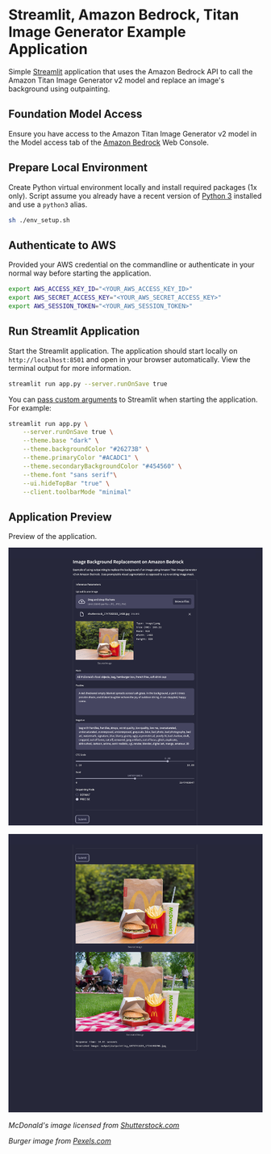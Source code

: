 # Streamlit, Amazon Bedrock, Titan Image Generator Example Application

Simple [Streamlit](https://streamlit.io/) application that uses the Amazon Bedrock API to call the Amazon Titan Image Generator v2 model and replace an image's background using outpainting.

## Foundation Model Access

Ensure you have access to the Amazon Titan Image Generator v2 model in the Model access tab of the [Amazon Bedrock](https://us-east-1.console.aws.amazon.com/bedrock/home) Web Console.

## Prepare Local Environment

Create Python virtual environment locally and install required packages (1x only). Script assume you already have a recent version of [Python 3](https://www.python.org/downloads/) installed and use a `python3` alias.

```sh
sh ./env_setup.sh
```

## Authenticate to AWS

Provided your AWS credential on the commandline or authenticate in your normal way before starting the application.

```sh
export AWS_ACCESS_KEY_ID="<YOUR_AWS_ACCESS_KEY_ID>"
export AWS_SECRET_ACCESS_KEY="<YOUR_AWS_SECRET_ACCESS_KEY>"
export AWS_SESSION_TOKEN="<YOUR_AWS_SESSION_TOKEN>"
```

## Run Streamlit Application

Start the Streamlit application. The application should start locally on `http://localhost:8501` and open in your browser automatically. View the terminal output for more information.

```sh
streamlit run app.py --server.runOnSave true
```

You can [pass custom arguments](https://docs.streamlit.io/develop/api-reference/cli/run) to Streamlit when starting the application. For example:

```sh
streamlit run app.py \
    --server.runOnSave true \
    --theme.base "dark" \
    --theme.backgroundColor "#26273B" \
    --theme.primaryColor "#ACADC1" \
    --theme.secondaryBackgroundColor "#454560" \
    --theme.font "sans serif"\
    --ui.hideTopBar "true" \
    --client.toolbarMode "minimal"
```

## Application Preview

Preview of the application.

![preview2](./streamlit_preview/streamlit_02_50prcnt_v2.png)

![preview1](./streamlit_preview/streamlit_01_50prcnt_v2.png)

_McDonald's image licensed from [Shutterstock.com](https://www.shutterstock.com/image-photo/mykolaiv-ukraine-may-2020-mcdonalds-food-1747083503)_

_Burger image from [Pexels.com](https://www.pexels.com/photo/close-up-photo-of-burger-1639562)_
